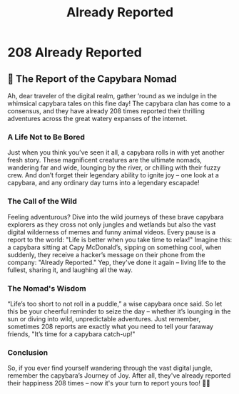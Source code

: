 ﻿---
category: 2xx
code: 208
cover: https://firebasestorage.googleapis.com/v0/b/capy-http.appspot.com/o/Capy-208-750x600.avif?alt=media
thumbnail: https://firebasestorage.googleapis.com/v0/b/capy-http.appspot.com/o/Capy-208-250x200.avif?alt=media
coverAlt: Already Reported
description: Already Reported
tags:
- 2xx
title: Already Reported
---


# 208 Already Reported

## 🐾 The Report of the Capybara Nomad

Ah, dear traveler of the digital realm, gather ‘round as we indulge in the whimsical capybara tales on this fine day! The capybara clan has come to a consensus, and they have already 208 times reported their thrilling adventures across the great watery expanses of the internet.


### A Life Not to Be Bored

Just when you think you’ve seen it all, a capybara rolls in with yet another fresh story. These magnificent creatures are the ultimate nomads, wandering far and wide, lounging by the river, or chilling with their fuzzy crew. And don’t forget their legendary ability to ignite joy – one look at a capybara, and any ordinary day turns into a legendary escapade!

### The Call of the Wild

Feeling adventurous? Dive into the wild journeys of these brave capybara explorers as they cross not only jungles and wetlands but also the vast digital wilderness of memes and funny animal videos. Every pause is a report to the world: "Life is better when you take time to relax!" Imagine this: a capybara sitting at Capy McDonald’s, sipping on something cool, when suddenly, they receive a hacker’s message on their phone from the company: "Already Reported." Yep, they've done it again – living life to the fullest, sharing it, and laughing all the way.
### The Nomad's Wisdom

“Life’s too short to not roll in a puddle,” a wise capybara once said. So let this be your cheerful reminder to seize the day – whether it’s lounging in the sun or diving into wild, unpredictable adventures. Just remember, sometimes 208 reports are exactly what you need to tell your faraway friends, "It’s time for a capybara catch-up!"
### Conclusion

So, if you ever find yourself wandering through the vast digital jungle, remember the capybara’s Journey of Joy. After all, they've already reported their happiness 208 times – now it's your turn to report yours too! 🦙💦
